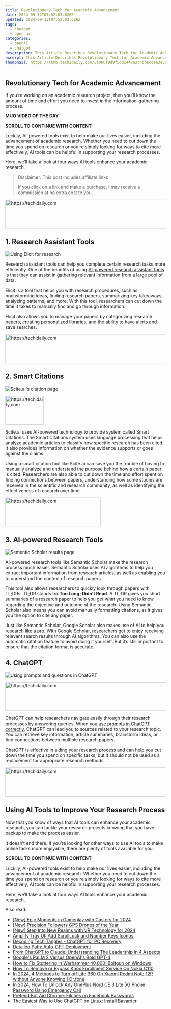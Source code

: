 ```yaml
---
title: Revolutionary Tech for Academic Advancement
date: 2024-09-12T07:52:03.626Z
updated: 2024-09-13T07:52:03.626Z
tags:
  - chatgpt
  - open-ai
categories:
  - openAI
  - chatgpt
description: This Article Describes Revolutionary Tech for Academic Advancement
excerpt: This Article Describes Revolutionary Tech for Academic Advancement
thumbnail: https://thmb.techidaily.com/5f066f9d9f5dd144763c4bbeccea3e56ce5ff6713b3a3e310bb03e72d6daf58f.jpg
---
```


## Revolutionary Tech for Academic Advancement

 If you’re working on an academic research project, then you’ll know the amount of time and effort you need to invest in the information-gathering process.

**MUO VIDEO OF THE DAY**

**SCROLL TO CONTINUE WITH CONTENT**

 Luckily, AI-powered tools exist to help make our lives easier, including the advancement of academic research. Whether you need to cut down the time you spend on research or you’re simply looking for ways to cite more effectively, AI tools can be helpful in supporting your research processes.

 Here, we’ll take a look at four ways AI tools enhance your academic research.

>  Disclaimer: This post includes affiliate links
>
>  If you click on a link and make a purchase, I may receive a commission at no extra cost to you.
>

<!-- affiliate ads begin -->
<a href="https://unicoeye.pxf.io/c/5597632/2134230/18498" target="_top" id="2134230">
  <img src="//a.impactradius-go.com/display-ad/18498-2134230" border="0" alt="https://techidaily.com" width="728" height="90"/>
</a>
<img height="0" width="0" src="https://unicoeye.pxf.io/i/5597632/2134230/18498" style="position:absolute;visibility:hidden;" border="0" />
<!-- affiliate ads end -->

## 1\. Research Assistant Tools

![Using Elicit for research](https://static1.makeuseofimages.com/wordpress/wp-content/uploads/2023/06/elicit-research-tool.jpg)

 Research assistant tools can help you complete certain research tasks more efficiently. One of the benefits of using [AI-powered research assistant tools](https://www.makeuseof.com/the-6-best-ai-tools-for-researchers-and-teachers/) is that they can assist in gathering relevant information from a large pool of data.

 Elicit is a tool that helps you with research procedures, such as brainstorming ideas, finding research papers, summarizing key takeaways, analyzing patterns, and more. With this tool, researchers can cut down the time it takes to manually find and go through information.

 Elicit also allows you to manage your papers by categorizing research papers, creating personalized libraries, and the ability to have alerts and save searches.

<!-- affiliate ads begin -->
<a href="https://ephamedtechinc.pxf.io/c/5597632/2137210/26400" target="_top" id="2137210">
  <img src="//a.impactradius-go.com/display-ad/26400-2137210" border="0" alt="https://techidaily.com" width="728" height="90"/>
</a>
<img height="0" width="0" src="https://ephamedtechinc.pxf.io/i/5597632/2137210/26400" style="position:absolute;visibility:hidden;" border="0" />
<!-- affiliate ads end -->

## 2\. Smart Citations

![Scite.ai's citation page](https://static1.makeuseofimages.com/wordpress/wp-content/uploads/2023/06/sciteai-cite-page.jpg)

<!-- affiliate ads begin -->
<a href="https://aligracehair.sjv.io/c/5597632/2135408/19272" target="_top" id="2135408">
  <img src="//a.impactradius-go.com/display-ad/19272-2135408" border="0" alt="https://techidaily.com" width="120" height="90"/>
</a>
<img height="0" width="0" src="https://aligracehair.sjv.io/i/5597632/2135408/19272" style="position:absolute;visibility:hidden;" border="0" />
<!-- affiliate ads end -->

 Scite.ai uses AI-powered technology to provide system called Smart Citations. The Smart Citations system uses language processing that helps analyze academic articles to classify how specific research has been cited. It also provides information on whether the evidence supports or goes against the claims.

 Using a smart citation tool like Scite.ai can save you the trouble of having to manually analyze and understand the purpose behind how a certain paper is cited. Researchers are also able to cut down the time and effort spent on finding connections between papers, understanding how some studies are received in the scientific and research community, as well as identifying the effectiveness of research over time.

<!-- affiliate ads begin -->
<a href="https://aligracehair.sjv.io/c/5597632/2135413/19272" target="_top" id="2135413">
  <img src="//a.impactradius-go.com/display-ad/19272-2135413" border="0" alt="https://techidaily.com" width="300" height="90"/>
</a>
<img height="0" width="0" src="https://aligracehair.sjv.io/i/5597632/2135413/19272" style="position:absolute;visibility:hidden;" border="0" />
<!-- affiliate ads end -->

## 3\. AI-powered Research Tools

![Sementic Scholar results page](https://static1.makeuseofimages.com/wordpress/wp-content/uploads/2023/06/semantic-scholar-screenshot.jpg)

 AI-powered research tools like Semantic Scholar make the research process much easier. Semantic Scholar uses AI algorithms to help you extract important information from research articles, as well as enabling you to understand the context of research papers.

 This tool also allows researchers to quickly look through papers with TL;DRs. TL;DR stands for **Too Long; Didn’t Read**. A TL;DR gives you short summaries of a research paper to help you get what you need to know regarding the objective and outcome of the research. Using Semantic Scholar also means you can avoid manually formatting citations, as it gives you the option to cite any paper.

 Just like Semantic Scholar, Google Scholar also makes use of AI to help you [research like a pro](https://www.makeuseof.com/google-scholar-search-tips/). With Google Scholar, researchers get to enjoy receiving relevant search results through AI algorithms. You can also use the automatic citation feature to avoid doing it yourself. But it’s still important to ensure that the citation format is accurate.

## 4\. ChatGPT

![Using prompts and questions in ChatGPT](https://static1.makeuseofimages.com/wordpress/wp-content/uploads/2023/06/chatgpt-research-prompt.jpg)

<!-- affiliate ads begin -->
<a href="https://ephamedtechinc.pxf.io/c/5597632/2137212/26400" target="_top" id="2137212">
  <img src="//a.impactradius-go.com/display-ad/26400-2137212" border="0" alt="https://techidaily.com" width="728" height="90"/>
</a>
<img height="0" width="0" src="https://ephamedtechinc.pxf.io/i/5597632/2137212/26400" style="position:absolute;visibility:hidden;" border="0" />
<!-- affiliate ads end -->

 ChatGPT can help researchers navigate easily through their research processes by answering queries. When you [use prompts in ChatGPT correctly](https://www.makeuseof.com/chatgpt-prompt-mistakes-to-avoid/), ChatGPT can lead you to sources related to your research topic. You can retrieve key information, article summaries, brainstorm ideas, or find connections between multiple research papers.

 ChatGPT is effective in aiding your research process and can help you cut down the time you spend on specific tasks, but it should not be used as a replacement for appropriate research methods.

<!-- affiliate ads begin -->
<a href="https://unicoeye.pxf.io/c/5597632/2134496/18498" target="_top" id="2134496">
  <img src="//a.impactradius-go.com/display-ad/18498-2134496" border="0" alt="https://techidaily.com" width="728" height="90"/>
</a>
<img height="0" width="0" src="https://unicoeye.pxf.io/i/5597632/2134496/18498" style="position:absolute;visibility:hidden;" border="0" />
<!-- affiliate ads end -->

## Using AI Tools to Improve Your Research Process

 Now that you know of ways that AI tools can enhance your academic research, you can tackle your research projects knowing that you have backup to make the process easier.

 It doesn’t end there. If you’re looking for other ways to use AI tools to make online tasks more enjoyable, there are plenty of tools available for you.

**SCROLL TO CONTINUE WITH CONTENT**

 Luckily, AI-powered tools exist to help make our lives easier, including the advancement of academic research. Whether you need to cut down the time you spend on research or you’re simply looking for ways to cite more effectively, AI tools can be helpful in supporting your research processes.

 Here, we’ll take a look at four ways AI tools enhance your academic research.

<ins class="adsbygoogle"
     style="display:block"
     data-ad-format="autorelaxed"
     data-ad-client="ca-pub-7571918770474297"
     data-ad-slot="1223367746"></ins>

<ins class="adsbygoogle"
     style="display:block"
     data-ad-client="ca-pub-7571918770474297"
     data-ad-slot="8358498916"
     data-ad-format="auto"
     data-full-width-responsive="true"></ins>

<span class="atpl-alsoreadstyle">Also read:</span>
<div><ul>
<li><a href="https://facebook-record-videos.techidaily.com/new-epic-moments-in-gameplay-with-casters-for-2024/"><u>[New] Epic Moments in Gameplay with Casters for 2024</u></a></li>
<li><a href="https://extra-skills.techidaily.com/new-precision-followers-gps-drones-of-the-year/"><u>[New] Precision Followers GPS Drones of the Year</u></a></li>
<li><a href="https://article-tips.techidaily.com/new-step-into-new-realms-with-vr-technology-for-2024/"><u>[New] Step Into New Realms with VR Technology for 2024</u></a></li>
<li><a href="https://windows11.techidaily.com/amplify-tray-ui-add-scrolllock-and-number-keys-iconos/"><u>Amplify Tray UI: Add ScrollLock and Number Keys Iconos</u></a></li>
<li><a href="https://tech-hub.techidaily.com/decoding-tech-tangles-chatgpt-for-pc-recovery/"><u>Decoding Tech Tangles - ChatGPT for PC Recovery</u></a></li>
<li><a href="https://tech-savvy.techidaily.com/detailed-path-auto-gpt-deployment/"><u>Detailed Path: Auto-GPT Deployment</u></a></li>
<li><a href="https://tech-savvy.techidaily.com/from-chatgpt-to-claude-understanding-the-leadership-in-4-aspects/"><u>From ChatGPT to Claude: Understanding The Leadership in 4 Aspects</u></a></li>
<li><a href="https://tech-savvy.techidaily.com/googles-palm-2-versus-openais-bold-gpt-4/"><u>Google's PaLM 2 Versus OpenAI's Bold GPT-4</u></a></li>
<li><a href="https://win11.techidaily.com/how-to-fix-stuttering-in-warhammer-40000-boltgun-on-windows/"><u>How to Fix Stuttering in Warhammer 40,000: Boltgun on Windows</u></a></li>
<li><a href="https://easy-unlock-android.techidaily.com/how-to-remove-or-bypass-knox-enrollment-service-on-nokia-c110-by-drfone-android/"><u>How To Remove or Bypass Knox Enrollment Service On Nokia C110</u></a></li>
<li><a href="https://change-location.techidaily.com/in-2024-4-methods-to-turn-off-life-360-on-xiaomi-redmi-note-12r-without-anyone-knowing-drfone-by-drfone-virtual-android/"><u>In 2024, 4 Methods to Turn off Life 360 On Xiaomi Redmi Note 12R without Anyone Knowing | Dr.fone</u></a></li>
<li><a href="https://easy-unlock-android.techidaily.com/in-2024-how-to-unlock-any-oneplus-nord-ce-3-lite-5g-phone-password-using-emergency-call-by-drfone-android/"><u>In 2024, How To Unlock Any OnePlus Nord CE 3 Lite 5G Phone Password Using Emergency Call</u></a></li>
<li><a href="https://tech-savvy.techidaily.com/pretend-bot-aid-chrome-filches-on-facebook-passwords/"><u>Pretend Bot Aid Chrome: Filches on Facebook Passwords</u></a></li>
<li><a href="https://tech-savvy.techidaily.com/the-easiest-way-to-use-chatgpt-on-linux-install-bavarder/"><u>The Easiest Way to Use ChatGPT on Linux: Install Bavarder</u></a></li>
</ul></div>

